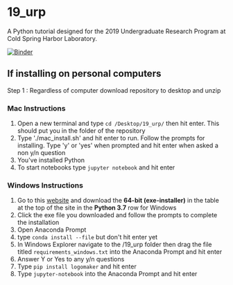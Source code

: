 # 19_urp
A Python tutorial designed for the 2019 Undergraduate Research Program at Cold Spring Harbor Laboratory.

[![Binder](https://mybinder.org/badge_logo.svg)](https://mybinder.org/v2/gh/jbkinney/19_urp/master)

## If installing on personal computers

Step 1 : Regardless of computer download repository to desktop and unzip
### Mac Instructions

1. Open a new terminal and type `cd /Desktop/19_urp/` then hit enter. This should put you in the folder of the repository
2. Type './mac_install.sh' and hit enter to run. Follow the prompts for installing. Type 'y' or 'yes' when prompted and hit enter when asked a non y/n question
3. You've installed Python
4. To start notebooks type `jupyter notebook` and hit enter

### Windows Instructions

1. Go to this [website](https://docs.conda.io/en/latest/miniconda.html) and download the **64-bit (exe-installer)** in the table at the top of the site in the **Python 3.7** row for Windows 
2. Click the exe file you downloaded and follow the prompts to complete the installation
3. Open Anaconda Prompt
4. type `conda install --file` but don't hit enter yet
5. In Windows Explorer navigate to the /19_urp folder then drag the file titled `requirements_windows.txt` into the Anaconda Prompt and hit enter
6. Answer Y or Yes to any y/n questions
7. Type `pip install logomaker` and hit enter
8. Type `jupyter-notebook` into the Anaconda Prompt and hit enter
